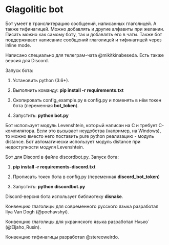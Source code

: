 # Glagolitic bot

Бот умеет в транслитерацию сообщений, написанных глаголицей. А также тифинагицей. Можно
добавлять и другие алфавиты при желании. Писать можно как самому боту, так и добавлять
его в чаты. Также бот поддерживает написание сообщений глаголицей и тифинагицей через
inline mode.

Написано специально для телеграм-чата @mikitkinabeseda. Есть также версия для Discord.

Запуск бота:

1. Установить python (3.6+).

2. Выполнить команду: **pip install -r requirements.txt**

3. Скопировать config\_example.py в config.py и поменять в нём токен бота (переменная **bot_token**).

4. Запустить: **python bot.py**

Бот использует модуль Levenshtein, который написан на C и требует C-компилятора.
Если это вызывает неудобства (например, на Windows), то можно вместо него поставить
pure python реализацию - модуль distance. Бот автоматически использует модуль distance
при недоступности модуля Levenshtein.

Бот для Discord в файле discordbot.py. Запуск бота:

1. **pip install -r requirements-discord.txt**

2. Прописать токен бота в config.py (переменная **discord_bot_token**)

3. Запустить: **python discordbot.py**

Discord-версия бота использует библиотеку **disnake**.

Конвенцию глаголицы для современного русского языка разработал Ilya Van Dogh (@poehavshyi).

Конвенцию глаголицы для украинского языка разработал Нʌько́ (@Eljaho\_Rusin).

Конвенцию тифинагицы разработал @stereoweirdo.
